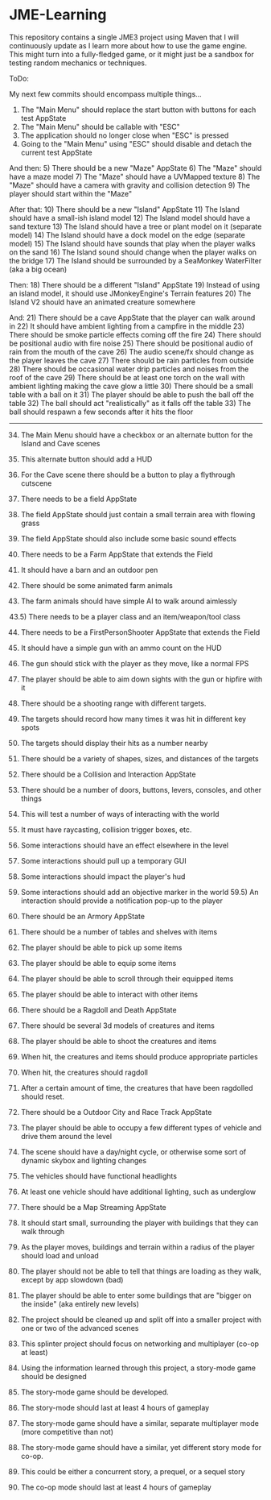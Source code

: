 # JME-Learning
This repository contains a single JME3 project using Maven that I will continuously update as I learn more about how to use the game engine. This might turn into a fully-fledged game, or it might just be a sandbox for testing random mechanics or techniques.


ToDo:

My next few commits should encompass multiple things...
1) The "Main Menu" should replace the start button with buttons for each test AppState
2) The "Main Menu" should be callable with "ESC"
3) The application should no longer close when "ESC" is pressed
4) Going to the "Main Menu" using "ESC" should disable and detach the current test AppState

And then:
5) There should be a new "Maze" AppState
6) The "Maze" should have a maze model
7) The "Maze" should have a UVMapped texture
8) The "Maze" should have a camera with gravity and collision detection
9) The player should start within the "Maze"

After that:
10) There should be a new "Island" AppState
11) The Island should have a small-ish island model
12) The Island model should have a sand texture
13) The Island should have a tree or plant model on it (separate model)
14) The Island should have a dock model on the edge (separate model)
15) The Island should have sounds that play when the player walks on the sand
16) The Island sound should change when the player walks on the bridge
17) The Island should be surrounded by a SeaMonkey WaterFilter (aka a big ocean)

Then:
18) There should be a different "Island" AppState
19) Instead of using an island model, it should use JMonkeyEngine's Terrain features
20) The Island V2 should have an animated creature somewhere

And:
21) There should be a cave AppState that the player can walk around in
22) It should have ambient lighting from a campfire in the middle
23) There should be smoke particle effects coming off the fire
24) There should be positional audio with fire noise
25) There should be positional audio of rain from the mouth of the cave
26) The audio scene/fx should change as the player leaves the cave
27) There should be rain particles from outside
28) There should be occasional water drip particles and noises from the roof of the cave
29) There should be at least one torch on the wall with ambient lighting making the cave glow a little
30) There should be a small table with a ball on it
31) The player should be able to push the ball off the table
32) The ball should act "realistically" as it falls off the table
33) The ball should respawn a few seconds after it hits the floor

-----
34) The Main Menu should have a checkbox or an alternate button for the Island and Cave scenes
35) This alternate button should add a HUD
36) For the Cave scene there should be a button to play a flythrough cutscene

37) There needs to be a field AppState
38) The field AppState should just contain a small terrain area with flowing grass
39) The field AppState should also include some basic sound effects

40) There needs to be a Farm AppState that extends the Field
41) It should have a barn and an outdoor pen
42) There should be some animated farm animals
43) The farm animals should have simple AI to walk around aimlessly

43.5) There needs to be a player class and an item/weapon/tool class

44) There needs to be a FirstPersonShooter AppState that extends the Field
45) It should have a simple gun with an ammo count on the HUD
46) The gun should stick with the player as they move, like a normal FPS
47) The player should be able to aim down sights with the gun or hipfire with it
48) There should be a shooting range with different targets.
49) The targets should record how many times it was hit in different key spots
50) The targets should display their hits as a number nearby
51) There should be a variety of shapes, sizes, and distances of the targets

52) There should be a Collision and Interaction AppState
53) There should be a number of doors, buttons, levers, consoles, and other things
54) This will test a number of ways of interacting with the world
55) It must have raycasting, collision trigger boxes, etc.
56) Some interactions should have an effect elsewhere in the level
57) Some interactions should pull up a temporary GUI
58) Some interactions should impact the player's hud
59) Some interactions should add an objective marker in the world
59.5) An interaction should provide a notification pop-up to the player

60) There should be an Armory AppState
61) There should be a number of tables and shelves with items
62) The player should be able to pick up some items
63) The player should be able to equip some items
64) The player should be able to scroll through their equipped items
65) The player should be able to interact with other items

67) There should be a Ragdoll and Death AppState
68) There should be several 3d models of creatures and items
69) The player should be able to shoot the creatures and items
70) When hit, the creatures and items should produce appropriate particles
71) When hit, the creatures should ragdoll
72) After a certain amount of time, the creatures that have been ragdolled should reset.

73) There should be a Outdoor City and Race Track AppState
74) The player should be able to occupy a few different types of vehicle and drive them around the level
75) The scene should have a day/night cycle, or otherwise some sort of dynamic skybox and lighting changes
76) The vehicles should have functional headlights
77) At least one vehicle should have additional lighting, such as underglow

78) There should be a Map Streaming AppState
79) It should start small, surrounding the player with buildings that they can walk through
80) As the player moves, buildings and terrain within a radius of the player should load and unload
81) The player should not be able to tell that things are loading as they walk, except by app slowdown (bad)
82) The player should be able to enter some buildings that are "bigger on the inside" (aka entirely new levels)

83) The project should be cleaned up and split off into a smaller project with one or two of the advanced scenes
84) This splinter project should focus on networking and multiplayer (co-op at least)

85) Using the information learned through this project, a story-mode game should be designed
86) The story-mode game should be developed.
87) The story-mode should last at least 4 hours of gameplay
88) The story-mode game should have a similar, separate multiplayer mode (more competitive than not)
89) The story-mode game should have a similar, yet different story mode for co-op.
89) This could be either a concurrent story, a prequel, or a sequel story
90) The co-op mode should last at least 4 hours of gameplay
